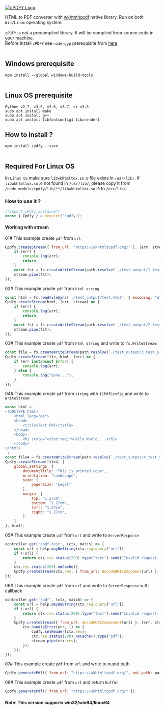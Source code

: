 [![cPDFY Logo][cpdfy-logo]][cpdfy-url] <br/>

HTML to PDF converter with <a href="https://github.com/wkhtmltopdf/wkhtmltopdf">wkhtmltopdf</a> native library. Run on both ```Win/Linux``` operating system.<br/><br/>
```cPDFY``` is not a precompiled library. It will be compiled from source code in your machine.<br/>
Before install `cPDFY` see `node-gyp` prerequisite from <a href="https://github.com/nodejs/node-gyp#node-gyp---nodejs-native-addon-build-tool">here</a><br/><br/>

## Windows prerequisite
`npm install --global windows-build-tools`<br/><br/>
## Linux OS prerequisite
`Python v2.7, v3.5, v3.6, v3.7, or v3.8`<br/>
`sudo apt install make`<br/>
`sudo apt install g++`<br/>
`sudo apt install libfontconfig1 libxrender1`<br/>
## How to install ?
```npm install cpdfy --save```<br/><br/>
## Required For Linux OS
In ```Linux OS``` make sure ```libwkhtmltox.so.0``` file exists in ```/usr/lib/```. If ```libwkhtmltox.so.0``` not found in ```/usr/lib/```, please copy it from ```/node_module/cpdfy/lib/**/libwkhtmltox.so.0``` to ```/usr/lib/```.
### How to use it ?
```javascript
/*import cPdfy instance*/
const { Cpdfy } = require('cpdfy');
```
#### Working with stream
01# This example create `pdf` from `url`
```javascript
Cpdfy.createStream({ from_url: "https://wkhtmltopdf.org/" }, (err, stream) => {
    if (err) {
        console.log(err);
        return;
    }
    const fst = fs.createWriteStream(path.resolve(`./test_output/1_test_${Math.floor((0x999 + Math.random()) * 0x10000000)}.pdf`));
    stream.pipe(fst);
});
```
02# This example create `pdf` from `html string`
```javascript
const html = fs.readFileSync('./test_output/test.html', { encoding: "utf-8" }).replace(/^\uFEFF/, '');
Cpdfy.createStream(html, (err, stream) => {
    if (err) {
        console.log(err);
        return;
    }
    const fst = fs.createWriteStream(path.resolve(`./test_output/2_test_${Math.floor((0x999 + Math.random()) * 0x10000000)}.pdf`));
    stream.pipe(fst);
});
```
03# This example create `pdf` from `html string` and write to `fs.WriteStream`
```javascript
const file = fs.createWriteStream(path.resolve(`./test_output/3_test_${Math.floor((0x999 + Math.random()) * 0x10000000)}.pdf`));
Cpdfy.createStream(file, html, (err) => {
    if (err instanceof Error) {
        console.log(err);
    } else {
        console.log("Done...");
    }
});
```
04# This example create `pdf` from `string` with `ICPdfConfig` and write to `WriteStream`
```javascript
const html = `
<!DOCTYPE html>
    <html lang="es">
    <head>
        <title>Test PDF</title>
    </head>
    <body>
        <h1 style="color:red;">Hello World....</h1>
    </body>
</html>
`;
const file4 = fs.createWriteStream(path.resolve(`./test_output/4_test_${Math.floor((0x999 + Math.random()) * 0x10000000)}.pdf`));
Cpdfy.createStream(file4, {
    global_settings: {
        documentTitle: "This is printed copy",
        orientation: "Landscape",
        size: {
            paperSize: "Legal"
        },
        margin: {
            top: "1.27cm",
            bottom: "1.27cm",
            left: "1.27cm",
            right: "1.27cm",
        }
    }
}, html);
```
05# This example create `pdf` from `url` and write to `ServerResponse`
```javascript
controller.get('/pdf-test', (ctx, match) => {
    const url = help.mayBeString(ctx.req.query["url"]);
    if (!url) {
        return ctx.res.status(200).type("text").send("Invalid request...");
    }
    ctx.res.status(200).noCache();
    Cpdfy.createStream(ctx.res, { from_url: decodeURIComponent(url) }, (err) => err && ctx.handleError(err, () => { }));
});
```
06# This example create `pdf` from `url` and write to `ServerResponse` with callback
```javascript
controller.get('/pdf', (ctx, match) => {
    const url = help.mayBeString(ctx.req.query["url"]);
    if (!url) {
        return ctx.res.status(200).type("text").send("Invalid request...");
    }
    Cpdfy.createStream({ from_url: decodeURIComponent(url) }, (err, stream) => {
        ctx.handleError(err, () => {
            Cpdfy.setHeader(ctx.res);
            ctx.res.status(200).noCache().type("pdf");
            stream.pipe(ctx.res);
        });
    });
});
```
07# This example create `pdf` from `url` and write to ouput path
```javascript
Cpdfy.generatePdf({ from_url: "https://wkhtmltopdf.org/", out_path: path.resolve('./from_url.pdf') });
```
08# This example create `pdf` from `url` and return `Buffer`
```javascript
Cpdfy.generatePdf({ from_url: "https://wkhtmltopdf.org/" });
```
#### Note: This version supports win32/win64/linux64
[cpdfy-logo]: https://i.imgur.com/YtsVVhk.png
[cpdfy-url]: http://cpdfy.safeonline.world/
